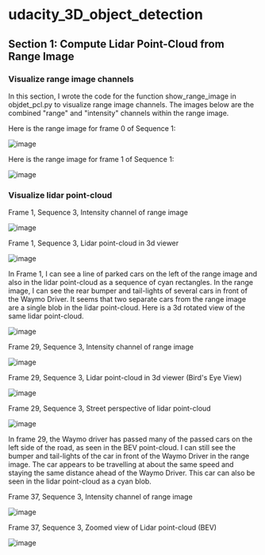 # udacity_3D_object_detection

## Section 1: Compute Lidar Point-Cloud from Range Image

### Visualize range image channels

In this section, I wrote the code for the function show_range_image in objdet_pcl.py to visualize range image channels. The images below are the combined "range" and "intensity" channels within the range image.

Here is the range image for frame 0 of Sequence 1:

![image](https://user-images.githubusercontent.com/7365421/192066053-ba1f38c2-9d84-468b-bb80-906da45bed99.png)

Here is the range image for frame 1 of Sequence 1:

![image](https://user-images.githubusercontent.com/7365421/192066536-d3c6384f-3862-4f45-b26b-adc855db06f7.png)

### Visualize lidar point-cloud

Frame 1, Sequence 3, Intensity channel of range image

![image](https://user-images.githubusercontent.com/7365421/192069829-36fe9c20-b972-4b15-a1f5-9d49ed9d2664.png)

Frame 1, Sequence 3, Lidar point-cloud in 3d viewer

![image](https://user-images.githubusercontent.com/7365421/192069653-6b16ec9d-7c2e-4df1-8c12-0b54fcb6fea7.png)

In Frame 1, I can see a line of parked cars on the left of the range image and also in the lidar point-cloud as a sequence of cyan rectangles. In the range image, I can see the rear bumper and tail-lights of several cars in front of the Waymo Driver. It seems that two separate cars from the range image are a single blob in the lidar point-cloud. Here is a 3d rotated view of the same lidar point-cloud.

![image](https://user-images.githubusercontent.com/7365421/192070860-662d20dc-b468-4cf9-9a23-8ab03882b68f.png)

Frame 29, Sequence 3, Intensity channel of range image

![image](https://user-images.githubusercontent.com/7365421/192071381-7bd010ec-af40-43be-9663-39e5a45c8f3e.png)

Frame 29, Sequence 3, Lidar point-cloud in 3d viewer (Bird's Eye View)

![image](https://user-images.githubusercontent.com/7365421/192071478-39775195-4e3d-4ab6-a40a-908b49d0959a.png)

Frame 29, Sequence 3, Street perspective of lidar point-cloud

![image](https://user-images.githubusercontent.com/7365421/192071850-ec540a93-0a5d-4259-8f5e-f80d60c315ac.png)

In frame 29, the Waymo driver has passed many of the passed cars on the left side of the road, as seen in the BEV point-cloud. I can still see the bumper and tail-lights of the car in front of the Waymo Driver in the range image. The car appears to be travelling at about the same speed and staying the same distance ahead of the Waymo Driver. This car can also be seen in the lidar point-cloud as a cyan blob.

Frame 37, Sequence 3, Intensity channel of range image

![image](https://user-images.githubusercontent.com/7365421/192072283-d9a35664-c501-4fdc-94c0-a343d2361d3d.png)

Frame 37, Sequence 3, Zoomed view of Lidar point-cloud (BEV) 

![image](https://user-images.githubusercontent.com/7365421/192072436-9b4f08e7-62e2-40d7-b58a-93674ecc86c5.png)


